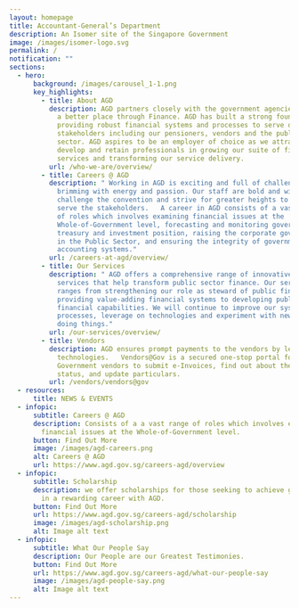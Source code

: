 ```yaml
---
layout: homepage
title: Accountant-General’s Department
description: An Isomer site of the Singapore Government
image: /images/isomer-logo.svg
permalink: /
notification: ""
sections:
  - hero:
      background: /images/carousel_1-1.png
      key_highlights:
        - title: About AGD
          description: AGD partners closely with the government agencies to make Singapore
            a better place through Finance. AGD has built a strong foundation in
            providing robust financial systems and processes to serve our key
            stakeholders including our pensioners, vendors and the public
            sector. AGD aspires to be an employer of choice as we attract,
            develop and retain professionals in growing our suite of finance
            services and transforming our service delivery.
          url: /who-we-are/overview/
        - title: Careers @ AGD
          description: " Working in AGD is exciting and full of challenges. We are
            brimming with energy and passion. Our staff are bold and wiling to
            challenge the convention and strive for greater heights to better
            serve the stakeholders.   A career in AGD consists of a vast range
            of roles which involves examining financial issues at the
            Whole-of-Government level, forecasting and monitoring government's
            treasury and investment position, raising the corporate governance
            in the Public Sector, and ensuring the integrity of government
            accounting systems."
          url: /careers-at-agd/overview/
        - title: Our Services
          description: " AGD offers a comprehensive range of innovative solutions and
            services that help transform public sector finance. Our services
            ranges from strengthening our role as steward of public finance,
            providing value-adding financial systems to developing public sector
            financial capabilities. We will continue to improve our systems and
            processes, leverage on technologies and experiment with new ways of
            doing things."
          url: /our-services/overview/
        - title: Vendors
          description: AGD ensures prompt payments to the vendors by leveraging on
            technologies.   Vendors@Gov is a secured one-stop portal for
            Government vendors to submit e-Invoices, find out about the payment
            status, and update particulars.
          url: /vendors/vendors@gov
  - resources:
      title: NEWS & EVENTS
  - infopic:
      subtitle: Careers @ AGD
      description: Consists of a a vast range of roles which involves examining
        financial issues at the Whole-of-Government level.
      button: Find Out More
      image: /images/agd-careers.png
      alt: Careers @ AGD
      url: https://www.agd.gov.sg/careers-agd/overview
  - infopic:
      subtitle: Scholarship
      description: we offer scholarships for those seeking to achieve greater heights
        in a rewarding career with AGD.
      button: Find Out More
      url: https://www.agd.gov.sg/careers-agd/scholarship
      image: /images/agd-scholarship.png
      alt: Image alt text
  - infopic:
      subtitle: What Our People Say
      description: Our People are our Greatest Testimonies.
      button: Find Out More
      url: https://www.agd.gov.sg/careers-agd/what-our-people-say
      image: /images/agd-people-say.png
      alt: Image alt text
---
```

